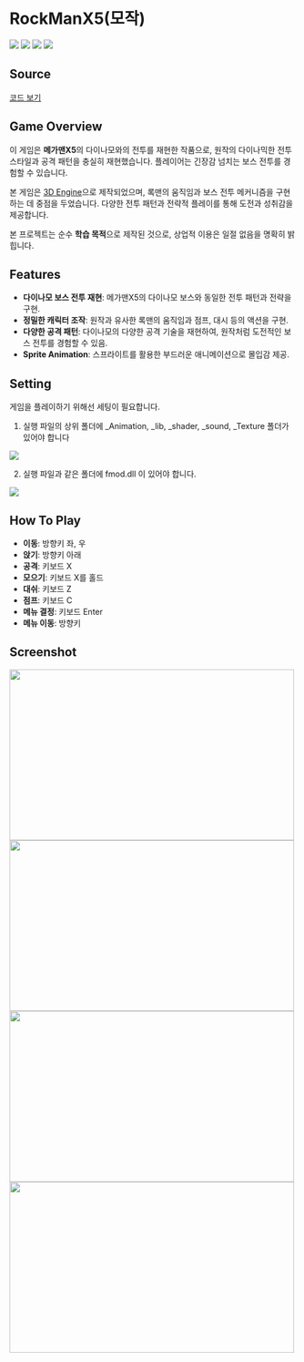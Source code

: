 # RockManX5(모작)

<img src ="https://img.shields.io/badge/Windows-0078D6?style=for-the-badge&logo=windows&logoColor=white"> <img src ="https://img.shields.io/badge/Direct_X-006600?style=for-the-badge&logo=directx&logoColor=black"> <img src ="https://img.shields.io/badge/c++-%2300599C.svg?style=for-the-badge&logo=c%2B%2B&logoColor=white"> <img src="https://img.shields.io/badge/fmod-000000?style=for-the-badge&logo=fmod&logoColor=white">


## Source

[코드 보기](https://github.com/HongSongUi/RockMan/tree/master/Megaman)

## Game Overview
이 게임은 **메가맨X5**의 다이나모와의 전투를 재현한 작품으로, 원작의 다이나믹한 전투 스타일과 공격 패턴을 충실히 재현했습니다. 플레이어는 긴장감 넘치는 보스 전투를 경험할 수 있습니다.

본 게임은 [3D Engine](https://github.com/HongSongUi/Engine)으로 제작되었으며, 록맨의 움직임과 보스 전투 메커니즘을 구현하는 데 중점을 두었습니다. 다양한 전투 패턴과 전략적 플레이를 통해 도전과 성취감을 제공합니다.

본 프로젝트는 순수 **학습 목적**으로 제작된 것으로, 상업적 이용은 일절 없음을 명확히 밝힙니다.

## Features
- **다이나모 보스 전투 재현**: 메가맨X5의 다이나모 보스와 동일한 전투 패턴과 전략을 구현.
- **정밀한 캐릭터 조작**: 원작과 유사한 록맨의 움직임과 점프, 대시 등의 액션을 구현.
- **다양한 공격 패턴**: 다이나모의 다양한 공격 기술을 재현하여, 원작처럼 도전적인 보스 전투를 경험할 수 있음.
- **Sprite Animation**: 스프라이트를 활용한 부드러운 애니메이션으로 몰입감 제공.


## Setting
게임을 플레이하기 위해선 세팅이 필요합니다.

1. 실행 파일의 상위 폴더에 _Animation, _lib, _shader, _sound, _Texture 폴더가 있어야 합니다 

<img src ="https://github.com/user-attachments/assets/0cd8db05-fb8a-433e-af5e-655bde7dd8d9">

2. 실행 파일과 같은 폴더에 fmod.dll 이 있어야 합니다.

<img src ="https://github.com/user-attachments/assets/451ed600-6ba0-47be-9a40-9289b3c9b04a">

## How To Play
- **이동**: 방향키 좌, 우
- **앉기**: 방향키 아래
- **공격**: 키보드 X
- **모으기**: 키보드 X를 홀드
- **대쉬**: 키보드 Z
- **점프**: 키보드 C
- **메뉴 결정**: 키보드 Enter
- **메뉴 이동**: 방향키


## Screenshot
<img src="https://github.com/user-attachments/assets/5a00f104-b546-4c04-8af7-8c59e939db61" width="500" height="300"/>
<img src="https://github.com/user-attachments/assets/aba6effc-d574-4dd9-8f3b-01750b60b610" width="500" height="300"/>
<img src="https://github.com/user-attachments/assets/8c84129d-ea3a-4a37-9fd7-98affc551817" width="500" height="300"/>
<img src="https://github.com/user-attachments/assets/98172b1e-4c9f-4cbd-b138-48c4943297b6" width="500" height="300"/>

